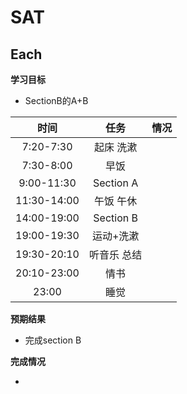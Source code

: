 # SAT

## Each

**学习目标**

-  SectionB的A+B

|    时间     |    任务     | 情况 |
| :---------: | :---------: | :--: |
|  7:20-7:30  |  起床 洗漱  |      |
|  7:30-8:00  |    早饭     |      |
| 9:00-11:30  |  Section A  |      |
| 11:30-14:00 |  午饭 午休  |      |
| 14:00-19:00 |  Section B  |      |
| 19:00-19:30 |  运动+洗漱  |      |
| 19:30-20:10 | 听音乐 总结 |      |
| 20:10-23:00 |    情书     |      |
|    23:00    |    睡觉     |      |

**预期结果**

- 完成section B

**完成情况**

- 